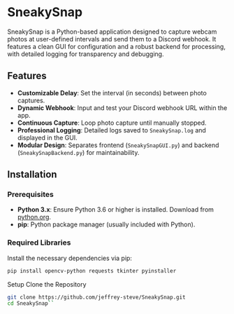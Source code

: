 # SneakySnap

SneakySnap is a Python-based application designed to capture webcam photos at user-defined intervals and send them to a Discord webhook. It features a clean GUI for configuration and a robust backend for processing, with detailed logging for transparency and debugging.

## Features
- **Customizable Delay**: Set the interval (in seconds) between photo captures.
- **Dynamic Webhook**: Input and test your Discord webhook URL within the app.
- **Continuous Capture**: Loop photo capture until manually stopped.
- **Professional Logging**: Detailed logs saved to `SneakySnap.log` and displayed in the GUI.
- **Modular Design**: Separates frontend (`SneakySnapGUI.py`) and backend (`SneakySnapBackend.py`) for maintainability.

## Installation

### Prerequisites
- **Python 3.x**: Ensure Python 3.6 or higher is installed. Download from [python.org](https://www.python.org/downloads/).
- **pip**: Python package manager (usually included with Python).

### Required Libraries
Install the necessary dependencies via pip:
```bash
pip install opencv-python requests tkinter pyinstaller
```
Setup
Clone the Repository
```bash
git clone https://github.com/jeffrey-steve/SneakySnap.git
cd SneakySnap``



